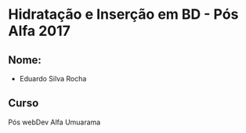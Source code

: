 # Hidratação e Inserção em BD - Pós Alfa 2017

## Nome:
* Eduardo Silva Rocha

## Curso
Pós webDev Alfa Umuarama
